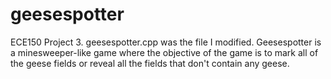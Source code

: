 # geesespotter
ECE150 Project 3. geesespotter.cpp was the file I modified.
Geesespotter is a minesweeper-like game where the objective of the game is to mark all of the geese fields or reveal all the fields that don't contain any geese.
